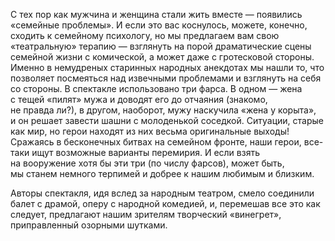 С тех пор как мужчина и женщина стали жить вместе — появились «семейные проблемы». И если это вас коснулось, можете, конечно, сходить к семейному психологу, но мы предлагаем вам свою «театральную» терапию — взглянуть на порой драматические сцены семейной жизни с комической, а может даже с гротесковой стороны. Именно в немудреных старинных народных анекдотах мы нашли то, что позволяет посмеяться над извечными проблемами и взглянуть на себя со стороны. В спектакле использовано три фарса. В одном — жена с тещей «пилят» мужа и доводят его до отчаяния (знакомо, не правда ли?), в другом, наоборот, мужу наскучила «жена у корыта», и он решает завести шашни с молоденькой соседкой. Ситуации, старые как мир, но герои находят из них весьма оригинальные выходы! Сражаясь в бесконечных битвах на семейном фронте, наши герои, все-таки ищут возможные варианты перемирия. И если взять на вооружение хотя бы эти три (по числу фарсов), может быть, мы станем немного терпимей и добрее к нашим любимым и близким.

Авторы спектакля, идя вслед за народным театром, смело соединили балет с драмой, оперу с народной комедией, и, перемешав все это как следует, предлагают нашим зрителям творческий «винегрет», приправленный озорными шутками.
